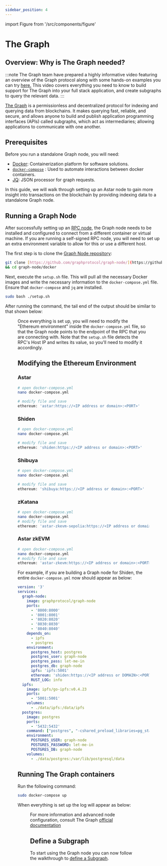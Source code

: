 ```yaml
---
sidebar_position: 4
---
```


import Figure from '/src/components/figure' 

# The Graph

## Overview: Why is The Graph needed?

:::note
The Graph team have prepared a highly informative video featuring an overview of the Graph protocol along with some hands-on examples you can try [here.](https://youtu.be/GSdORXxmqz0) This video covers everything you need to know to build support for The Graph into your full stack application, and create subgraphs to query the relevant data.
:::

[The Graph](https://thegraph.com/en) is a permissionless and decentralized protocol for indexing and querying data from blockchains. It makes querying fast, reliable, and secure, and allows anyone to build and publish application programming interfaces (APIs) called subgraphs, which act as intermediaries; allowing applications to communicate with one another.

## Prerequisites

Before you run a standalone Graph node, you will need:

- [Docker](https://docs.docker.com/get-docker/): Containerization platform for software solutions.
- [`docker-compose`](https://docs.docker.com/compose/install/) : Used to automate interactions between docker containers.
- [JQ](https://stedolan.github.io/jq/download/): JSON processor for graph requests.

In this guide, we will walk through setting up an Astar node to gain more insight into transactions on the blockchain by providing indexing data to a standalone Graph node. 

## Running a Graph Node

After successfully setting up an [RPC node](https://docs.astar.network/docs/build/nodes/archive-node/), the Graph node needs to be installed and configured to connect from a different container or virtual machine. If you are running a self-signed RPC node, you will need to set up an extra environment variable to allow for this or use a different host.

The first step is to clone the [Graph Node repository](https://github.com/graphprotocol/graph-node/):

```sh
git clone [https://github.com/graphprotocol/graph-node/](https://github.com/graphprotocol/graph-node/) \\
&& cd graph-node/docker
```

Next, execute the `setup.sh` file. This will pull all the necessary Docker images and write the necessary information to the `docker-compose.yml` file. Ensure that `docker-compose` and `jq` are installed.

```sh
sudo bash ./setup.sh
```

After running the command, the tail end of the output should be similar to that shown below:

<Figure src={require('/docs/build/integrations/indexers/img/8.png').default} width="65%" />

Once everything is set up, you will need to modify the "Ethereum environment" inside the `docker-compose.yml` file, so that the Graph node points to the endpoint of the RPC that you are connecting with. Note that the `setup.sh` file detects the RPC's Host IP and writes its value, so you'll need to modify it accordingly.

## Modifying the Ethereum Environment

### Astar

```sh
# open docker-compose.yml
nano docker-compose.yml

# modify file and save
ethereum: 'astar:https://<IP address or domain>:<PORT>'
```

### Shiden

```sh
# open docker-compose.yml
nano docker-compose.yml

# modify file and save
ethereum: 'shiden:https://<IP address or domain>:<PORT>'
```

### Shibuya

```sh
# open docker-compose.yml
nano docker-compose.yml

# modify file and save
ethereum: 'shibuya:https://<IP address or domain>:<PORT>'
```

### zKatana

```sh
# open docker-compose.yml
nano docker-compose.yml
# modify file and save
ethereum: 'astar-zkevm-sepolia:https://<IP address or domain>:<PORT>'
```

### Astar zkEVM

```sh
# open docker-compose.yml
nano docker-compose.yml
# modify file and save
ethereum: 'astar-zkevm:https://<IP address or domain>:<PORT>'
```

For example, if you are building a Graph node for Shiden, the entire `docker-compose.yml` now should appear as below:

```yaml
version: '3'
services:
  graph-node:
    image: graphprotocol/graph-node
    ports:
      - '8000:8000'
      - '8001:8001'
      - '8020:8020'
      - '8030:8030'
      - '8040:8040'
    depends_on:
      - ipfs
      - postgres
    environment:
      postgres_host: postgres
      postgres_user: graph-node
      postgres_pass: let-me-in
      postgres_db: graph-node
      ipfs: 'ipfs:5001'
      ethereum: 'shiden:https://<IP address or DOMAIN>:<PORT>'
      RUST_LOG: info
  ipfs:
    image: ipfs/go-ipfs:v0.4.23
    ports:
      - '5001:5001'
    volumes:
      - ./data/ipfs:/data/ipfs
  postgres:
    image: postgres
    ports:
      - '5432:5432'
    command: ["postgres", "-cshared_preload_libraries=pg_stat_statements"]
    environment:
      POSTGRES_USER: graph-node
      POSTGRES_PASSWORD: let-me-in
      POSTGRES_DB: graph-node
    volumes:
      - ./data/postgres:/var/lib/postgresql/data
```

## Running The Graph containers

Run the following command:

```sh
sudo docker-compose up
```

When everything is set up the log will appear as below:

<Figure src={require('/docs/build/integrations/indexers/img/9.png').default} width="100%" />

For more information and advanced node configuration, consult The Graph [official documentation](https://thegraph.com/docs/en/developing/developer-faqs/)

## Define a Subgraph

To start using the Graph node you can now follow the walkthrough to [define a Subgraph](/docs/build/zkEVM/integrations/indexers/thegraph.md#how-to-define-a-subgraph-using-cli).
